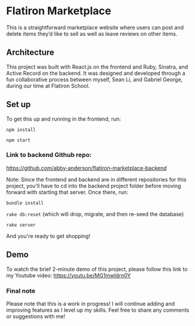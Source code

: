 # Flatiron Marketplace
This is a straightforward marketplace website where users can post and delete items they’d like to sell as well as leave reviews on other items. 


## Architecture
This project was built with React.js on the frontend and Ruby, Sinatra, and Active Record on the backend. It was designed and developed through a fun collaborative process between myself, Sean Li, and Gabriel George, during our time at Flatiron School.


## Set up
To get this up and running in the frontend, run: 

`npm install`

`npm start`

### Link to backend Github repo:
https://github.com/abby-anderson/flatiron-marketplace-backend

Note: Since the frontend and backend are in different repositories for this project, you'll have to cd into the backend project folder before moving forward with starting that server. Once there, run:

`bundle install`

`rake db:reset` (which will drop, migrate, and then re-seed the database)

`rake server`

And you're ready to get shopping!


## Demo
To watch the brief 2-minute demo of this project, please follow this link to my Youtube video:
https://youtu.be/MG1mwIdrn0Y


### Final note
Please note that this is a work in progress! I will continue adding and improving features as I level up my skills. Feel free to share any comments or suggestions with me!
